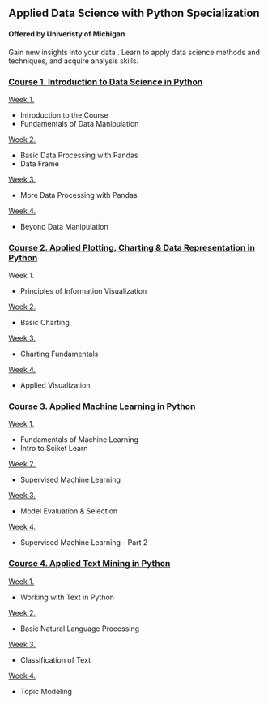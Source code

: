 ## Applied Data Science with Python Specialization 
#### Offered by Univeristy of Michigan
Gain new insights into your data . Learn to apply data science methods and techniques, and acquire analysis skills.

### [Course 1. Introduction to Data Science in Python](https://github.com/kh4vv/Coursera/tree/origin/UMich_DataScience/course1)
[Week 1.](https://github.com/kh4vv/Coursera/tree/origin/UMich_DataScience/course1/week1) 
- Introduction to the Course
- Fundamentals of Data Manipulation

[Week 2.](https://github.com/kh4vv/Coursera/tree/origin/UMich_DataScience/course1/week2)
- Basic Data Processing with Pandas
- Data Frame

[Week 3.](https://github.com/kh4vv/Coursera/tree/origin/UMich_DataScience/course1/week3)
- More Data Processing with Pandas

[Week 4.](https://github.com/kh4vv/Coursera/tree/origin/UMich_DataScience/course1/week4)
- Beyond Data Manipulation

### [Course 2. Applied Plotting, Charting & Data Representation in Python](https://github.com/kh4vv/Coursera/tree/origin/UMich_DataScience/course2)
Week 1.
- Principles of Information Visualization

[Week 2.](https://github.com/kh4vv/Coursera/tree/origin/UMich_DataScience/course2/week2)
- Basic Charting

[Week 3.](https://github.com/kh4vv/Coursera/tree/origin/UMich_DataScience/course2/week3)
- Charting Fundamentals

[Week 4.](https://github.com/kh4vv/Coursera/tree/origin/UMich_DataScience/course2/week4)
- Applied Visualization


### [Course 3. Applied Machine Learning in Python](https://github.com/kh4vv/Coursera/tree/origin/UMich_DataScience/course3)
[Week 1.](https://github.com/kh4vv/Coursera/tree/origin/UMich_DataScience/course3/week1) 
- Fundamentals of Machine Learning 
- Intro to Sciket Learn

[Week 2.](https://github.com/kh4vv/Coursera/tree/origin/UMich_DataScience/course3/week2)
- Supervised Machine Learning

[Week 3.](https://github.com/kh4vv/Coursera/tree/origin/UMich_DataScience/course3/week3)
- Model Evaluation & Selection

[Week 4.](https://github.com/kh4vv/Coursera/tree/origin/UMich_DataScience/course3/week4)
-  Supervised Machine Learning - Part 2

### [Course 4. Applied Text Mining in Python](https://github.com/kh4vv/Coursera/tree/origin/UMich_DataScience/course4)
[Week 1.](https://github.com/kh4vv/Coursera/tree/origin/UMich_DataScience/course4/week1) 
- Working with Text in Python 

[Week 2.](https://github.com/kh4vv/Coursera/tree/origin/UMich_DataScience/course4/week2)
- Basic Natural Language Processing

[Week 3.](https://github.com/kh4vv/Coursera/tree/origin/UMich_DataScience/course4/week3)
- Classification of Text

[Week 4.](https://github.com/kh4vv/Coursera/tree/origin/UMich_DataScience/course4/week4)
-  Topic Modeling
